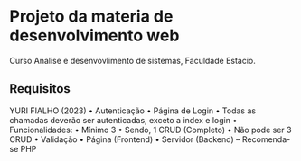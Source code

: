 # Projeto da materia  de desenvolvimento web
Curso Analise e desenvovlimento de sistemas, Faculdade Estacio.

## Requisitos
YURI FIALHO (2023)
• Autenticação
• Página de Login
• Todas as chamadas deverão ser
autenticadas, exceto a index e login
• Funcionalidades:
• Mínimo 3
• Sendo, 1 CRUD (Completo)
• Não pode ser 3 CRUD
• Validação
• Página (Frontend)
• Servidor (Backend) – Recomenda-se PHP
